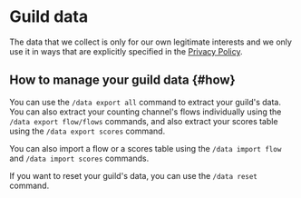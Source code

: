# Guild data

The data that we collect is only for our own legitimate interests and we only use it in ways that are explicitly specified in the [Privacy Policy](/privacy).


## How to manage your guild data {#how}

You can use the `/data export all` command to extract your guild's data. You can also extract your counting channel's flows individually using the `/data export flow/flows` commands, and also extract your scores table using the `/data export scores` command.

You can also import a flow or a scores table using the `/data import flow` and `/data import scores` commands.

If you want to reset your guild's data, you can use the `/data reset` command.